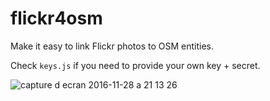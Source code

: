 flickr4osm
==========

Make it easy to link Flickr photos to OSM entities.

Check `keys.js` if you need to provide your own key + secret.

![capture d ecran 2016-11-28 a 21 13 26](https://cloud.githubusercontent.com/assets/319774/20684313/aadb5004-b5af-11e6-9980-0dda7c7d9016.png)
